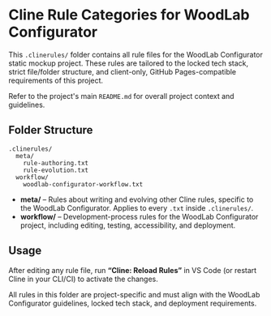 # Cline Rule Categories for WoodLab Configurator

This `.clinerules/` folder contains all rule files for the WoodLab Configurator static mockup project. These rules are tailored to the locked tech stack, strict file/folder structure, and client-only, GitHub Pages-compatible requirements of this project.

Refer to the project's main `README.md` for overall project context and guidelines.

## Folder Structure

```
.clinerules/
  meta/
    rule-authoring.txt
    rule-evolution.txt
  workflow/
    woodlab-configurator-workflow.txt
```

- **meta/** – Rules about writing and evolving other Cline rules, specific to the WoodLab Configurator. Applies to every `.txt` inside `.clinerules/`.
- **workflow/** – Development-process rules for the WoodLab Configurator project, including editing, testing, accessibility, and deployment.

## Usage

After editing any rule file, run **“Cline: Reload Rules”** in VS Code (or restart Cline in your CLI/CI) to activate the changes.

All rules in this folder are project-specific and must align with the WoodLab Configurator guidelines, locked tech stack, and deployment requirements.
